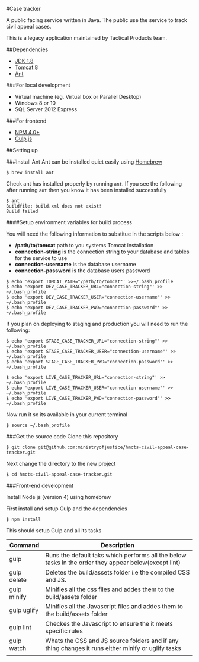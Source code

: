 #Case tracker

A public facing service written in Java. The public use the service to track civil appeal cases.

This is a legacy application maintained by Tactical Products team.


##Dependencies
- [JDK 1.8](http://www.oracle.com/technetwork/java/javase/downloads/jdk8-downloads-2133151.html)
- [Tomcat 8](https://tomcat.apache.org/download-80.cgi)
- [Ant](http://ant.apache.org/bindownload.cgi)

###For local development

- Virtual machine (eg. Virtual box or Parallel Desktop)
- Windows 8 or 10
- SQL Server 2012 Express

###For frontend
- [NPM 4.0+](https://www.npmjs.com)
- [Gulp.js](http://www.gulpjs.com)

##Setting up

###Install Ant
Ant can be installed quiet easily using [Homebrew](http://brew.sh/)

```
$ brew install ant
```
Check ant has installed properly by running ```ant```. If you see the following after running ```ant``` then you know it has been installed successfully

```
$ ant
Buildfile: build.xml does not exist!
Build failed
```
####Setup environment variables for build process

You will need the following information to substitue in the scripts below :

- **/path/to/tomcat**  path to you systems Tomcat installation 
- **connection-string** is the connection string to your database and tables for the service to use
- **connection-username** is the database username
- **connection-password** is the database users password

```
$ echo 'export TOMCAT_PATH="/path/to/tomcat"' >>~/.bash_profile
$ echo 'export DEV_CASE_TRACKER_URL="connection-string"' >> ~/.bash_profile
$ echo 'export DEV_CASE_TRACKER_USER="connection-username"' >> ~/.bash_profile
$ echo 'export DEV_CASE_TRACKER_PWD="connection-password"' >> ~/.bash_profile
```

If you plan on deploying to staging and production you will need to run the following:

```
$ echo 'export STAGE_CASE_TRACKER_URL="connection-string"' >> ~/.bash_profile
$ echo 'export STAGE_CASE_TRACKER_USER="connection-username"' >> ~/.bash_profile
$ echo 'export STAGE_CASE_TRACKER_PWD="connection-password"' >> ~/.bash_profile

$ echo 'export LIVE_CASE_TRACKER_URL="connection-string"' >> ~/.bash_profile
$ echo 'export LIVE_CASE_TRACKER_USER="connection-username"' >> ~/.bash_profile
$ echo 'export LIVE_CASE_TRACKER_PWD="connection-password"' >> ~/.bash_profile

```

Now run it so its available in your current terminal

```
$ source ~/.bash_profile
```

###Get the source code
Clone this repository

```
$ git clone git@github.com:ministryofjustice/hmcts-civil-appeal-case-tracker.git
```

Next change the directory to the new project

```
$ cd hmcts-civil-appeal-case-tracker.git
```

###Front-end development

Install Node js (version 4) using homebrew

First install and setup Gulp and the dependencies

```
$ npm install
```
This should setup Gulp and all its tasks


|   Command	|  Description 	|
|---	|---	|
| gulp | Runs the default taks which performs all the below tasks in the order they appear below(except lint)|
| gulp delete  	| Deletes the build/assets folder i.e the compiled CSS and JS. 	|
| gulp minify  	| Minifies all the css files and addes them to the build/assets folder  	|
|   gulp uglify	|  Minifies all the Javascript files and addes them to the build/assets folder 	|
| gulp lint  	| Checkes the Javascript to ensure the it meets specific rules  	|
| gulp watch  	| Whats the CSS and JS source folders and if any thing changes it runs either minify or uglify tasks 	|
|   	|   	|
